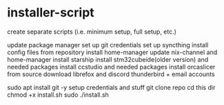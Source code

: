 # installer-script

create separate scripts (i.e. minimum setup, full setup, etc.)

update package manager
set up git credentials
set up syncthing
install config files from repository
install home-manager
update nix-channel and home-manager
install starship
install stm32cubeide(older version) and needed packages
install ccstudio and needed packages
install orcaslicer from source
download librefox and discord
thunderbird + email accounts 

sudo apt install git -y
setup credentials and stuff
git clone repo
cd this dir
chmod +x install.sh
sudo ./install.sh
